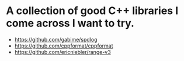 # A collection of good C++ libraries I come across I want to try.

* https://github.com/gabime/spdlog
* https://github.com/cppformat/cppformat
* https://github.com/ericniebler/range-v3
